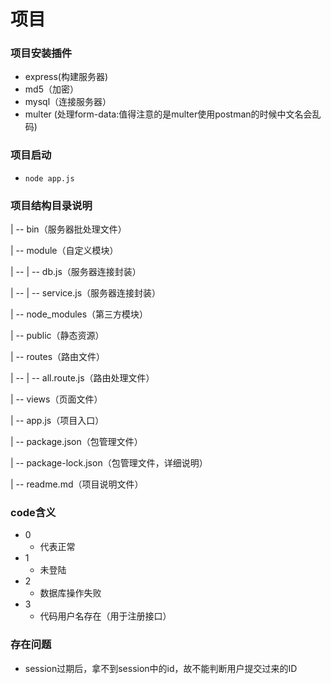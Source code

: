 # 项目
### 项目安装插件
-  express(构建服务器)
-  md5（加密）
-  mysql（连接服务器）
-  multer (处理form-data:值得注意的是multer使用postman的时候中文名会乱码)


### 项目启动
- `node app.js`

### 项目结构目录说明
| -- bin（服务器批处理文件）

| -- module（自定义模块）

| -- | -- db.js（服务器连接封装）

| -- | -- service.js（服务器连接封装）

| -- node_modules（第三方模块）

| -- public（静态资源）

| -- routes（路由文件）

| -- | -- all.route.js（路由处理文件）

| -- views（页面文件）

| -- app.js（项目入口）

| -- package.json（包管理文件）

| -- package-lock.json（包管理文件，详细说明）

| -- readme.md（项目说明文件）

### code含义
- 0
  - 代表正常
- 1
  - 未登陆
- 2
  - 数据库操作失败
- 3
  - 代码用户名存在（用于注册接口）

### 存在问题
- session过期后，拿不到session中的id，故不能判断用户提交过来的ID

